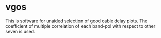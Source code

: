 # vgos

This is software for unaided selection of good cable delay plots.
The coefficient of multiple correlation of each band-pol with respect 
to other seven is used.






